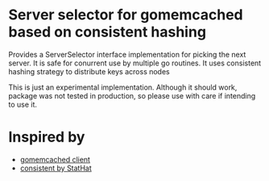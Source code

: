 # Server selector for gomemcached based on consistent hashing

Provides a ServerSelector interface implementation for picking the next server.
It is safe for conurrent use by multiple go routines.
It uses consistent hashing strategy to distribute keys across nodes

This is just an experimental implementation.
Although it should work, package was not tested in production, so please use with care if intending to use it.

# Inspired by

* [gomemcached client](https://github.com/bradfitz/gomemcache)
* [consistent by StatHat](https://github.com/stathat/consistent)
